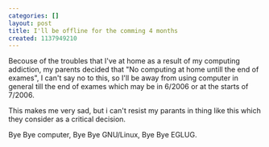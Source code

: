 ```yaml
---
categories: []
layout: post
title: I'll be offline for the comming 4 months
created: 1137949210
---
```

Becouse of the  troubles that I've at home as a result of my computing addiction, my parents decided that "No computing at home untill the end of exames", I can't say no to this, so I'll be away from using computer in general till the end of exames which may be in 6/2006 or at the starts of 7/2006.

This makes me very sad, but i can't resist my parants in thing like this which they consider as a critical decision.

Bye Bye computer, Bye Bye GNU/Linux, Bye Bye EGLUG.

